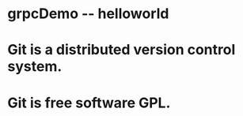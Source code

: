 # grpcDemo -- helloworld
# Git is a distributed version control system.
# Git is free software GPL.
